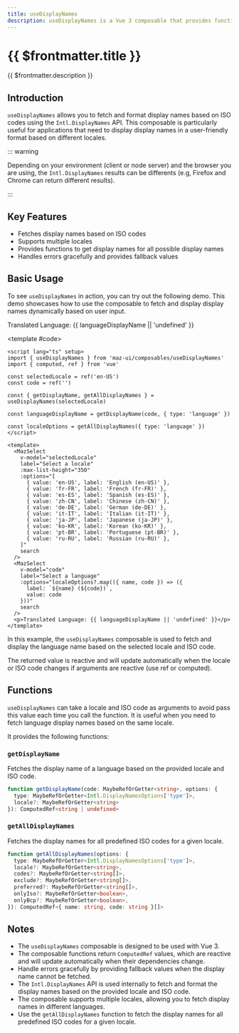 ```yaml
---
title: useDisplayNames
description: useDisplayNames is a Vue 3 composable that provides functions to work with display names based on ISO codes. It leverages the Intl.DisplayNames API to fetch and format display names. This composable is useful for applications that need to display display names in a user-friendly format based on different locales.
---
```


# {{ $frontmatter.title }}

{{ $frontmatter.description }}

## Introduction

`useDisplayNames` allows you to fetch and format display names based on ISO codes using the `Intl.DisplayNames` API. This composable is particularly useful for applications that need to display display names in a user-friendly format based on different locales.

::: warning

Depending on your environment (client or node server) and the browser you are using, the `Intl.DisplayNames` results can be differents (e.g, Firefox and Chrome can return different results).

:::

## Key Features

- Fetches display names based on ISO codes
- Supports multiple locales
- Provides functions to get display names for all possible display names
- Handles errors gracefully and provides fallback values

## Basic Usage

To see `useDisplayNames` in action, you can try out the following demo. This demo showcases how to use the composable to fetch and display display names dynamically based on user input.

<ComponentDemo>
  <div class="maz-flex maz-flex-col maz-gap-4 maz-items-start">
    <MazSelect
      v-model="selectedLocale"
      label="Select a locale"
      :maxListHeight="350"
      :options="[
        { value: 'en-US', label: 'English (en-US)' },
        { value: 'fr-FR', label: 'French (fr-FR)' },
        { value: 'es-ES', label: 'Spanish (es-ES)' },
        { value: 'zh-CN', label: 'Chinese (zh-CN)' },
        { value: 'de-DE', label: 'German (de-DE)' },
        { value: 'it-IT', label: 'Italian (it-IT)' },
        { value: 'ja-JP', label: 'Japanese (ja-JP)' },
        { value: 'ko-KR', label: 'Korean (ko-KR)' },
        { value: 'pt-BR', label: 'Portuguese (pt-BR)' },
        { value: 'ru-RU', label: 'Russian (ru-RU)' },
      ]"
      search
    />
    <MazSelect
      v-model="code"
      label="Select a language"
      :options="localeOptions?.map(({ name, code }) => ({
        label: `${name} (${code})`,
        value: code
      }))"
      search
    />
    <p>Translated Language: {{ languageDisplayName || 'undefined' }}</p>
  </div>

<template #code>

```vue
<script lang="ts" setup>
import { useDisplayNames } from 'maz-ui/composables/useDisplayNames'
import { computed, ref } from 'vue'

const selectedLocale = ref('en-US')
const code = ref('')

const { getDisplayName, getAllDisplayNames } = useDisplayNames(selectedLocale)

const languageDisplayName = getDisplayName(code, { type: 'language' })

const localeOptions = getAllDisplayNames({ type: 'language' })
</script>

<template>
  <MazSelect
    v-model="selectedLocale"
    label="Select a locale"
    :max-list-height="350"
    :options="[
      { value: 'en-US', label: 'English (en-US)' },
      { value: 'fr-FR', label: 'French (fr-FR)' },
      { value: 'es-ES', label: 'Spanish (es-ES)' },
      { value: 'zh-CN', label: 'Chinese (zh-CN)' },
      { value: 'de-DE', label: 'German (de-DE)' },
      { value: 'it-IT', label: 'Italian (it-IT)' },
      { value: 'ja-JP', label: 'Japanese (ja-JP)' },
      { value: 'ko-KR', label: 'Korean (ko-KR)' },
      { value: 'pt-BR', label: 'Portuguese (pt-BR)' },
      { value: 'ru-RU', label: 'Russian (ru-RU)' },
    ]"
    search
  />
  <MazSelect
    v-model="code"
    label="Select a language"
    :options="localeOptions?.map(({ name, code }) => ({
      label: `${name} (${code})`,
      value: code
    }))"
    search
  />
  <p>Translated Language: {{ languageDisplayName || 'undefined' }}</p>
</template>
```

  </template>

</ComponentDemo>

In this example, the `useDisplayNames` composable is used to fetch and display the language name based on the selected locale and ISO code.

The returned value is reactive and will update automatically when the locale or ISO code changes if arguments are reactive (use ref or computed).

## Functions

`useDisplayNames` can take a locale and ISO code as arguments to avoid pass this value each time you call the function. It is useful when you need to fetch language display names based on the same locale.

It provides the following functions:

### `getDisplayName`

Fetches the display name of a language based on the provided locale and ISO code.

```ts
function getDisplayName(code: MaybeRefOrGetter<string>, options: {
  type: MaybeRefOrGetter<Intl.DisplayNamesOptions['type']>,
  locale?: MaybeRefOrGetter<string>
}): ComputedRef<string | undefined>
```

### `getAllDisplayNames`

Fetches the display names for all predefined ISO codes for a given locale.

```ts
function getAllDisplayNames(options: {
  type: MaybeRefOrGetter<Intl.DisplayNamesOptions['type']>,
  locale?: MaybeRefOrGetter<string>,
  codes?: MaybeRefOrGetter<string[]>,
  exclude?: MaybeRefOrGetter<string[]>,
  preferred?: MaybeRefOrGetter<string[]>,
  onlyIso?: MaybeRefOrGetter<boolean>,
  onlyBcp?: MaybeRefOrGetter<boolean>,
}): ComputedRef<{ name: string, code: string }[]>
```

## Notes

- The `useDisplayNames` composable is designed to be used with Vue 3.
- The composable functions return `ComputedRef` values, which are reactive and will update automatically when their dependencies change.
- Handle errors gracefully by providing fallback values when the display name cannot be fetched.
- The `Intl.DisplayNames` API is used internally to fetch and format the display names based on the provided locale and ISO code.
- The composable supports multiple locales, allowing you to fetch display names in different languages.
- Use the `getAllDisplayNames` function to fetch the display names for all predefined ISO codes for a given locale.

<script lang="ts" setup>
import { ref, computed } from 'vue'
import { useDisplayNames } from 'maz-ui/src/composables/useDisplayNames.js'

const selectedLocale = ref('en-US')
const code = ref('fr-FR')

const { getDisplayName, getAllDisplayNames } = useDisplayNames(selectedLocale)

const languageDisplayName = getDisplayName(code, { type: 'language' })

const localeOptions = getAllDisplayNames({ type: 'language' })
</script>
